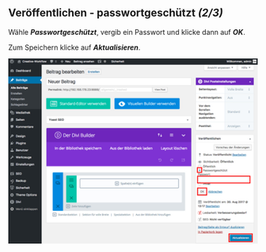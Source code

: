 ## Veröffentlichen - passwortgeschützt *(2/3)*

Wähle _**Passwortgeschützt**_, vergib ein Passwort und klicke dann auf _**OK**_.

Zum Speichern klicke auf _**Aktualisieren**_.

![image](./assets/save_visibility.jpg)
